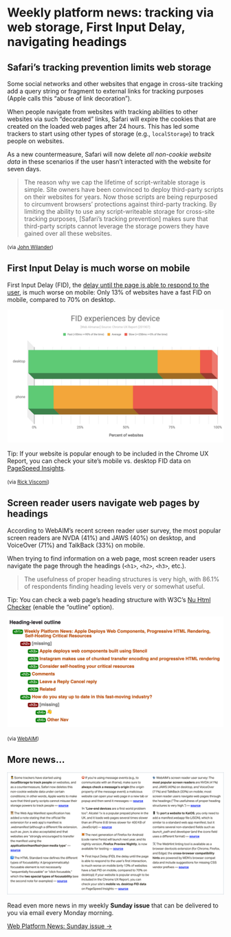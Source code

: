 # Weekly platform news: tracking via web storage, First Input Delay, navigating headings

## Safari’s tracking prevention limits web storage

Some social networks and other websites that engage in cross-site tracking add a query string or fragment to external links for tracking purposes (Apple calls this “abuse of link decoration”).

When people navigate from websites with tracking abilities to other websites via such “decorated” links, Safari will expire the cookies that are created on the loaded web pages after 24 hours. This has led some trackers to start using other types of storage (e.g., `localStorage`) to track people on websites.

As a new countermeasure, Safari will now delete _all non-cookie website data_ in these scenarios if the user hasn’t interacted with the website for seven days.

> The reason why we cap the lifetime of script-writable storage is simple. Site owners have been convinced to deploy third-party scripts on their websites for years. Now those scripts are being repurposed to circumvent browsers’ protections against third-party tracking. By limiting the ability to use any script-writeable storage for cross-site tracking purposes, [Safari’s tracking prevention] makes sure that third-party scripts cannot leverage the storage powers they have gained over all these websites.

<small>(via [John Wilander](https://webkit.org/blog/9521/intelligent-tracking-prevention-2-3/))</small>

## First Input Delay is much worse on mobile

First Input Delay (FID), the [delay until the page is able to respond to the user](https://youtu.be/ymxs8OSXiUA?t=167), is much worse on mobile: Only 13% of websites have a fast FID on mobile, compared to 70% on desktop.

![](/media/fid-desktop-mobile.jpg)

Tip: If your website is popular enough to be included in the Chrome UX Report, you can check your site’s mobile vs. desktop FID data on [PageSpeed Insights](https://developers.google.com/speed/pagespeed/insights/).

<small>(via [Rick Viscomi](https://twitter.com/rick_viscomi/status/1176731125991038978))</small>

## Screen reader users navigate web pages by headings

According to WebAIM’s recent screen reader user survey, the most popular screen readers are NVDA (41%) and JAWS (40%) on desktop, and VoiceOver (71%) and TalkBack (33%) on mobile.

When trying to find information on a web page, most screen reader users navigate the page through the headings (`<h1>`, `<h2>`, `<h3>`, etc.).

> The usefulness of proper heading structures is very high, with 86.1% of respondents finding heading levels very or somewhat useful.

Tip: You can check a web page’s heading structure with W3C’s [Nu Html Checker](https://validator.w3.org/nu/) (enable the “outline” option).

![](/media/heading-level-outline.png)

<small>(via [WebAIM](https://twitter.com/webaim/status/1178383652658397184))</small>

## More news…

![](/media/sunday-issue-11.png)

Read even more news in my weekly **Sunday issue** that can be delivered to you via email every Monday morning.

[Web Platform News: Sunday issue →](https://webplatform.news/issues/2019-08-30)

